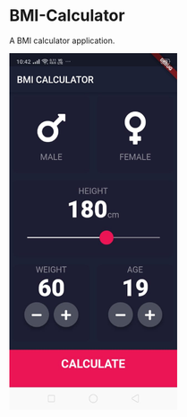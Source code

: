 # BMI-Calculator

A BMI calculator application.

<img src="WhatsApp Image 2020-04-25 at 10.42.53.jpeg" width="300">


